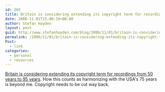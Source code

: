 ```yaml
---
id: 265
title: Britain is considering extending its copyright term for recordings from 50 years to 95 years.
date: 2006-11-01T15:00:19+00:00
author: Stefan Hayden
layout: post
guid: http://www.stefanhayden.com/blog/2006/11/01/britain-is-considering-extending-its-copyright-term-for-recordings-from-50-years-to-95-years/
permalink: /2006/11/01/britain-is-considering-extending-its-copyright-term-for-recordings-from-50-years-to-95-years/
Post:
  - link
categories:
  - personal
  - resources
---
```

<p><a href="http://www.lessig.org/blog/archives/003588.shtml">Britain is considering extending its copyright term for recordings from 50 years to 95 years</a>. How this counts as harmonizing with the USA's 75 years is beyond me. Copyright needs to be cut way back.
</p>
